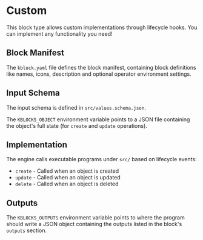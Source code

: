 # Custom

This block type allows custom implementations through lifecycle hooks. You can implement any functionality you need!

## Block Manifest

The `kblock.yaml` file defines the block manifest, containing block definitions like names, icons, description and optional operator environment settings.

## Input Schema

The input schema is defined in `src/values.schema.json`.

The `KBLOCKS_OBJECT` environment variable points to a JSON file containing the object's full state (for `create` and `update` operations).

## Implementation

The engine calls executable programs under `src/` based on lifecycle events:

* `create` - Called when an object is created
* `update` - Called when an object is updated
* `delete` - Called when an object is deleted

## Outputs

The `KBLOCKS_OUTPUTS` environment variable points to where the program should write a JSON object containing the outputs listed in the block's `outputs` section. 